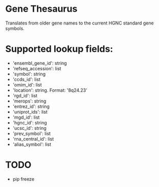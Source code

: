 # Gene Thesaurus
Translates from older gene names to the current HGNC standard gene symbols.

# Supported lookup fields:
- 'ensembl_gene_id': string
- 'refseq_accession': list
- 'symbol': string
- 'ccds_id': list
- 'omim_id': list
- 'location': string. Format: '8q24.23'
- 'rgd_id': list
- 'merops': string
- 'entrez_id': string
- 'uniprot_ids': list
- 'mgd_id': list
- 'hgnc_id': string
- 'ucsc_id': string
- 'prev_symbol': list
- 'rna_central_id': list
- 'alias_symbol': list

# TODO
- pip freeze
